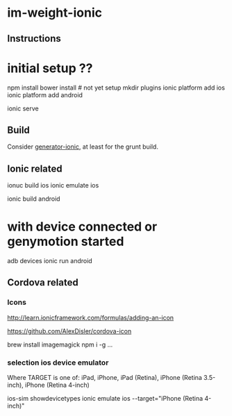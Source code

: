 # im-weight-ionic

## Instructions

  # initial setup ??
  npm install 
  bower install  # not yet setup
  mkdir plugins
  ionic platform add ios
  ionic platform add android

  ionic serve

## Build

Consider  [generator-ionic](https://github.com/diegonetto/generator-ionic), at least for the grunt build.

## Ionic related

  ionuc build ios
  ionic emulate ios

  ionic build android
  # with device connected or genymotion started
  adb devices
  ionic run android

## Cordova related

### Icons

http://learn.ionicframework.com/formulas/adding-an-icon

https://github.com/AlexDisler/cordova-icon

  brew install imagemagick
  npm i -g ...

### selection ios device emulator

Where TARGET is one of: iPad, iPhone, iPad (Retina), iPhone (Retina 3.5-inch), iPhone (Retina 4-inch)


  ios-sim showdevicetypes
  ionic emulate ios --target="iPhone (Retina 4-inch)"